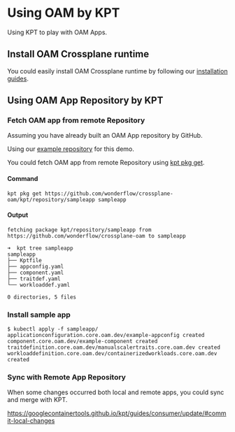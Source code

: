 # Using OAM by KPT

Using KPT to play with OAM Apps.

## Install OAM Crossplane runtime

You could easily install OAM Crossplane runtime by following our [installation guides](../README.md#Installation).

## Using OAM App Repository by KPT

### Fetch OAM app from remote Repository

Assuming you have already built an OAM App repository by GitHub.

Using our [example repository](https://github.com/wonderflow/crossplane-oam/tree/master/kpt/repository/) for this demo.

You could fetch OAM app from remote Repository using [kpt pkg get](https://googlecontainertools.github.io/kpt//reference/pkg/get).

#### Command

```
kpt pkg get https://github.com/wonderflow/crossplane-oam/kpt/repository/sampleapp sampleapp
```

#### Output

```
fetching package kpt/repository/sampleapp from https://github.com/wonderflow/crossplane-oam to sampleapp
```

```
➜  kpt tree sampleapp
sampleapp
├── Kptfile
├── appconfig.yaml
├── component.yaml
├── traitdef.yaml
└── workloaddef.yaml

0 directories, 5 files
```

### Install sample app

```
$ kubectl apply -f sampleapp/
applicationconfiguration.core.oam.dev/example-appconfig created
component.core.oam.dev/example-component created
traitdefinition.core.oam.dev/manualscalertraits.core.oam.dev created
workloaddefinition.core.oam.dev/containerizedworkloads.core.oam.dev created
```

### Sync with Remote App Repository

When some changes occurred both local and remote apps, you could sync and merge with KPT.

https://googlecontainertools.github.io/kpt/guides/consumer/update/#commit-local-changes



